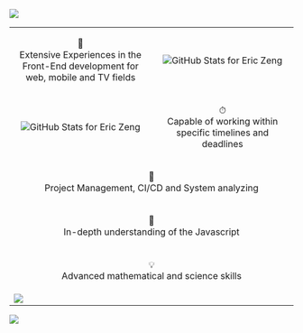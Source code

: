 <p align="left">
  <img src="https://readme-typing-svg.herokuapp.com?color=f664d9&size=32&duration=4000&vCenter=true&width=600&height=80&lines=Hi%2C+I+am+Eric+Zeng+👋;I+am+a+Javascript+Developer...;Front-End+Developer...;DevOps+Engineer." />
</p>

<table align="center">
  <tbody>
    <tr>
      <td width="50%" valign="middle" align="center">
        <p>
          🥷<br />Extensive Experiences in the Front-End development for web, mobile and TV fields
        </p>
      </td>
      <td width="50%" valign="middle" align="center">
        <img src="https://github-readme-stats.vercel.app/api?username=baymax44&show_icons=true&include_all_commits=true&count_private=true&theme=jolly&hide_border=true" alt="GitHub Stats for Eric Zeng" />
      </td>
    </tr>
    <tr>
      <td width="50%" valign="middle" align="center">
        <img src="https://github-readme-streak-stats.herokuapp.com/?user=baymax44&theme=jolly&hide_border=true" alt="GitHub Stats for Eric Zeng" />
      </td>
      <td width="50%" valign="middle" align="center">
        <p>
          ⏱<br />Capable of working within specific timelines and deadlines
        </p>
      </td>
    </tr>
    <tr>
      <td colspan="2" valign="middle" align="center">
        <p>
          🎩<br />Project Management, CI/CD and System analyzing
        </p>
      </td>
    </tr>
    <tr>
      <td colspan="2" valign="middle" align="center">
        <p>
          🔬<br />In-depth understanding of the Javascript
        </p>
      </td>
    </tr>
    <tr>
      <td colspan="2" valign="middle" align="center">
        <p>
          💡<br />Advanced mathematical and science skills
        </p>
      </td>
    </tr>
    <tr>
      <td colspan="2">
        <img src="https://github-readme-activity-graph.cyclic.app/graph?username=baymax44&color=f664d9&point=f664d9&bg_color=291b3e&hide_border=true" />
      </td>
    </tr>
  </tbody>
</table>

![](https://komarev.com/ghpvc/?username=baymax44&color=blueviolet)
